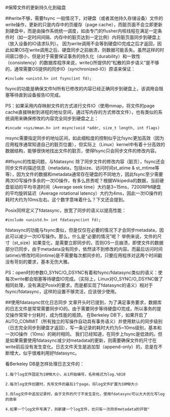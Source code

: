 #保障文件的更新持久化到磁盘

##write不够，需要fsync
一般情况下，对硬盘（或者其他持久存储设备）文件的write操作，更新的只是内存中的页缓存（page
cache），而脏页面不会立即更新到硬盘中，而是由操作系统统一调度，如由专门的flusher内核线程在满足一定条件时（如一定时间间隔、内存中的脏页达到一定比例）内将脏页面同步到硬盘上（放入设备的IO请求队列）。
因为write调用不会等到硬盘IO完成之后才返回，因此如果OS在write调用之后、硬盘同步之前崩溃，则数据可能丢失。虽然这样的时间窗口很小，但是对于需要保证事务的持久化（durability）和一致性（consistency）的数据库程序来说，write()所提供的“松散的异步语义”是不够的，通常需要OS提供的同步IO（synchronized-IO）原语来保证：

`#include <unistd.h>
int fsync(int fd);`

fsync的功能是确保文件fd所有已修改的内容已经正确同步到硬盘上，该调用会阻塞等待直到设备报告IO完成。
 
 
PS：如果采用内存映射文件的方式进行文件IO（使用mmap，将文件的page
cache直接映射到进程的地址空间，通过写内存的方式修改文件），也有类似的系统调用来确保修改的内容完全同步到硬盘之上：

`#incude <sys/mman.h>
int msync(void *addr, size_t length, int flags)`

msync需要指定同步的地址区间，如此细粒度的控制似乎比fsync更加高效（因为应用程序通常知道自己的脏页位置），但实际上（Linux）kernel中有着十分高效的数据结构，能够很快地找出文件的脏页，使得fsync只会同步文件的修改内容。


##fsync的性能问题，与fdatasync
除了同步文件的修改内容（脏页），fsync还会同步文件的描述信息（metadata，包括size、访问时间st_atime
& st_mtime等等），因为文件的数据和metadata通常存在硬盘的不同地方，因此fsync至少需要两次IO写操作多余的一次IO操作，有多么昂贵呢？根据Wikipedia的数据，当前硬盘驱动的平均寻道时间（Average
seek time）大约是3~15ms，7200RPM硬盘的平均旋转延迟（Average rotational latency）大约为4ms，因此一次IO操作的耗时大约为10ms左右。这个数字意味着什么？下文还会提到。

 

Posix同样定义了fdatasync，放宽了同步的语义以提高性能：

`#include <unistd.h>
int fdatasync(int fd);`

fdatasync的功能与fsync类似，但是仅仅在必要的情况下才会同步metadata，因此可以减少一次IO写操作。那么，什么是“必要的情况”呢？
举例来说，文件的尺寸（st_size）如果变化，是需要立即同步的，否则OS一旦崩溃，即使文件的数据部分已同步，由于metadata没有同步，依然读不到修改的内容。而最后访问时间(atime)/修改时间(mtime)是不需要每次都同步的，只要应用程序对这两个时间戳没有苛刻的要求，基本无伤大雅。
 
 
PS：open时的参数O_SYNC/O_DSYNC有着和fsync/fdatasync类似的语义：使每次write都会阻塞等待硬盘IO完成。（实际上，Linux对O_SYNC/O_DSYNC做了相同处理，没有满足Posix的要求，而是都实现了fdatasync的语义）相对于fsync/fdatasync，这样的设置不够灵活，应该很少使用。


##使用fdatasync优化日志同步
文章开头时已提到，为了满足事务要求，数据库的日志文件是常常需要同步IO的。由于需要同步等待硬盘IO完成，所以事务的提交操作常常十分耗时，成为性能的瓶颈。
在Berkeley DB下，如果开启了AUTO_COMMIT（所有独立的写操作自动具有事务语义）并使用默认的同步级别（日志完全同步到硬盘才返回），写一条记录的耗时大约为5~10ms级别，基本和一次IO操作（10ms）的耗时相同。
我们已经知道，在同步上fsync是低效的。但是如果需要使用fdatasync减少对metadata的更新，则需要确保文件的尺寸在write前后没有发生变化。日志文件天生是追加型（append-only）的，总是在不断增大，似乎很难利用好fdatasync。
 
看Berkeley DB是怎样处理日志文件的：

    1.每个log文件固定为10MB大小，从1开始编号，名称格式为log.%010

    2.每次log文件创建时，先写文件的最后1个page，将log文件扩展为10MB大小

    3.向log文件中追加记录时，由于文件的尺寸不发生变化，使用fdatasync可以大大优化写log的效率

    4.如果一个log文件写满了，则新建一个log文件，也只有一次同步metadata的开销"
